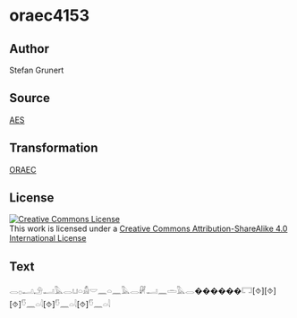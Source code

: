 # oraec4153

## Author

Stefan Grunert

## Source

[AES](https://github.com/simondschweitzer/aes)

## Transformation

[ORAEC](https://oraec.github.io/)

## License

<a rel="license" href="http://creativecommons.org/licenses/by-sa/4.0/"><img alt="Creative Commons License" style="border-width:0" src="https://i.creativecommons.org/l/by-sa/4.0/88x31.png" /></a><br />This work is licensed under a <a rel="license" href="http://creativecommons.org/licenses/by-sa/4.0/">Creative Commons Attribution-ShareAlike 4.0 International License</a>

## Text

𓂋𓊪𓂝𓄂𓂝𓅓𓂋𓂓𓏏𓀋𓎟𓈖𓏏𓈖𓅓𓂋𓏞𓂝𓈖𓏛𓅓𓂋������𓉐[⯑][⯑][⯑]𓎸𓈖𓏏𓇋[⯑]𓎸𓈖𓏏𓇋[⯑]𓎸𓈖𓏏𓇋<br>
